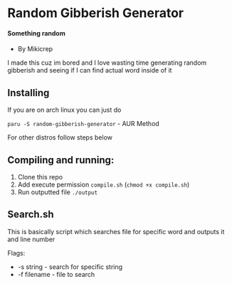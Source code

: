 # Random Gibberish Generator
#### Something random
- By Mikicrep

I made this cuz im bored and I love wasting time generating random gibberish and seeing if I can find actual word inside of it

## Installing
If you are on arch linux you can just do

`paru -S random-gibberish-generator` - AUR Method

For other distros follow steps below

## Compiling and running:
1. Clone this repo
2. Add execute permission `compile.sh` (`chmod +x compile.sh`)
3. Run outputted file `./output`

## Search.sh
This is basically script which searches file for specific word and outputs it and line number

Flags:
- -s string - search for specific string
- -f filename - file to search
